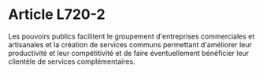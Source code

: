# Article L720-2

Les pouvoirs publics facilitent le groupement d'entreprises commerciales et artisanales et la création de services communs permettant d'améliorer leur productivité et leur compétitivité et de faire éventuellement bénéficier leur clientèle de services complémentaires.